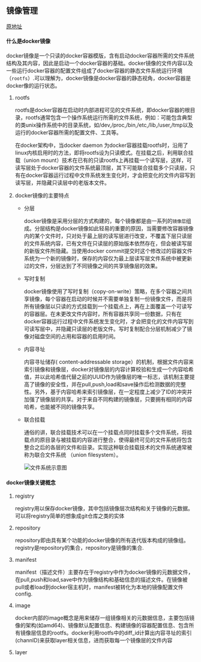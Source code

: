 ## 镜像管理
[原地址](https://cloud.tencent.com/developer/article/1541520)

#### 什么是docker镜像
docker镜像是一个只读的docker容器模版，含有启动docker容器所需的文件系统结构及其内容，因此是启动一个docker容器的基础。docker镜像的文件内容以及一些运行docker容器的配置文件组成了docker容器的静态文件系统运行环境（`rootfs`）.可以理解为，docker镜像是docker容器的静态视角，docker容器是docker像的运行状态。

1. rootfs

	rootfs是docker容器在启动时内部进程可见的文件系统，即docker容器的根目录，rootfs通常包含一个操作系统运行所需的文件系统，例如：可能包含典型的类unix操作系统中的目录系统，如/dev,/proc,/bin,/etc,/lib,/user,/tmp以及运行的docker容器所需的配置文件、工具等。

	在docker架构中，当docker daemon 为docker容器挂载rootfs时，沿用了linux内核启用时的方法，即将rootfs设为只读模式。在挂载之后，利用联合挂载（union mount）技术在已有的只读rootfs上再挂载一个读写层，这样，可读写层处于docker容器的文件系统最顶层，其下可能联合挂载多个只读层，只有在docker容器运行过程中文件系统发生变化时，才会把变化的文件内容写到读写层，并隐藏只读层中的老版本文件。

2. docker镜像的主要特点
	
	- 分层
	
		docker镜像是采用分层的方式构建的，每个镜像都是由一系列的`镜像层`组成。分层结构是docker镜像如此轻易的重要的原因，当需要修改容器镜像内的某个文件时，只对处于最上层的读写层进行改变，不覆盖下层只读层的文件系统内容，已有文件在只读层的原始版本依然存在，但会被读写层的新版文件所隐藏。当使用docker commit提交时这个修改过的容器文件系统为一个新的镜像时，保存的内容仅为最上层读写层文件系统中被更新过的文件，分层达到了不同镜像之间的共享镜像层的效果。

	- 写时复制
	
		docker镜像使用了写时复制（copy-on-write）策略，在多个容器之间共享镜像，每个容器在启动的时候并不需要单独复制一份镜像文件，而是将所有镜像层以只读的方式挂载到一个挂载点上，再在上面覆盖一个可读写的容器层。在未更改文件内容时，所有容器共享同一份数据，只有在docker容器运行过程中文件系统发生变化时，才会把变化的文件内容写到可读写层中，并隐藏只读层的老版文件。写时复制配合分层机制减少了镜像对磁盘空间的占用和容器的启用时间。

	- 内容寻址

		内容寻址储存( content-addressable storage）的机制，根据文件内容来索引镜像和镜像层，docker对镜像层的内容计算校验和生成一个内容哈希值，并以此哈希值代替之前的UUID作为镜像层的唯一标志，该机制主要提高了镜像的安全性，并在pull,push,load和save操作后检测数据的完整性。另外，基于内容哈希来索引镜像层，在一定程度上减少了ID的冲突并加强了镜像层的共享。对于来自不同构建的镜像层，只要拥有相同的内容哈希，也能被不同的镜像共享。

	- 联合挂载
	
		通俗的讲，联合挂载技术可以在一个挂载点同时挂载多个文件系统，将挂载点的原目录与被挂载的内容进行整合，使得最终可见的文件系统将包含整合之后的各层的文件和目录。实现这种联合挂载技术的文件系统通常被称为联合文件系统
（union filesystem）。
	
		![文件系统示意图](./images/文件系统示意图.png)

#### docker镜像关键概念
1. registry
	
	registry用以保存docker镜像，其中包括镜像层次结构和关于镜像的元数据。可以将registry简单的想象成git仓库之类的实体

2. repository

	repository即由具有某个功能的docker镜像的所有迭代版本构成的镜像组。registry是repository的集合，repository是镜像的集合.

3. manifest

	manifest（描述文件）主要存在于registry中作为docker镜像的元数据文件，在pull,push和load,save中作为镜像结构和基础信息的描述文件。在镜像被pull或者load到docker宿主机时，manifest被转化为本地的镜像配置文件config.

4. image

	docker内部的image概念是用来储存一组镜像相关的元数据信息，主要包括镜像的架构(如amd64)、镜像默认配置信息、构建镜像的容器配置信息、包含所有镜像层信息的rootfs。docker利用rootfs中的diff_id计算出内容寻址的索引(channID)来获取layer相关信息，进而获取每一个镜像层的文件内容

5. layer 

































